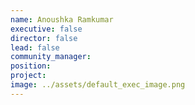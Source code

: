 ```yaml
---
name: Anoushka Ramkumar
executive: false
director: false
lead: false
community_manager: 
position:  
project:  
image: ../assets/default_exec_image.png
---
```


